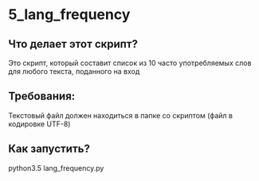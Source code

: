 # 5_lang_frequency
## Что делает этот скрипт?
Это скрипт, который составит список из 10 часто употребляемых слов для любого текста, поданного на вход

## Требования:
Текстовый файл должен находиться в папке со скриптом (файл в кодировке UTF-8)

## Как запустить?
python3.5 lang_frequency.py
